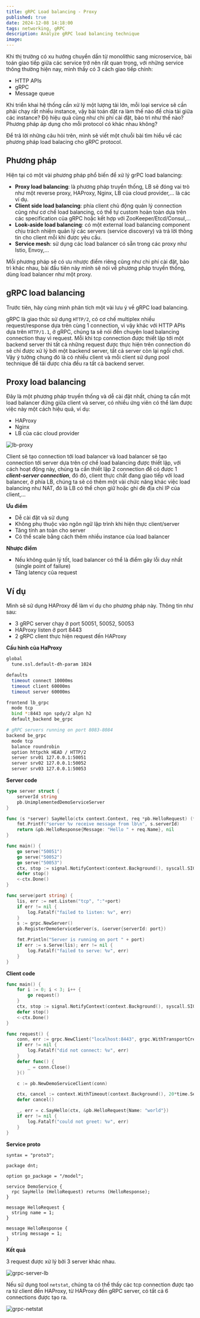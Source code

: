 ```yaml
---
title: gRPC Load balancing - Proxy
published: true
date: 2024-12-08 14:18:00
tags: networking, gRPC
description: Analyze gRPC load balancing technique
image: 
---
```


Khi thị trường có xu hướng chuyển dần từ monolithic sang microservice, bài toán giao tiếp giữa các service trở nên rất quan trọng, với những service thông thường hiện nay, mình thấy có 3 cách giao tiếp chính:
- HTTP APIs
- gRPC
- Message queue

Khi triển khai hệ thống cần xử lý một lượng tải lớn, mỗi loại service sẽ cần phải chạy rất nhiều instance, vậy bài toán đặt ra làm thế nào để chia tải giữa các instance? Độ hiệu quả cũng như chi phí cài đặt, bảo trì như thế nào? Phương pháp áp dụng cho mỗi protocol có khác nhau không?

Để trả lời những câu hỏi trên, mình sẽ viết một chuỗi bài tìm hiểu về các phương pháp load balacing cho gRPC protocol.

## Phương pháp

Hiện tại có một vài phương pháp phổ biến để xử lý grPC load balancing:
- **Proxy load balancing**: là phương pháp truyền thống, LB sẽ đóng vai trò như một reverse proxy, HAProxy, Nginx, LB của cloud provider,... là các ví dụ.
- **Client side load balancing**: phía client chủ động quản lý connection cũng như cơ chế load balancing, có thể tự custom hoàn toàn dựa trên các specification của gRPC hoặc kết hợp với ZooKeeper/Etcd/Consul,...
- **Look-aside load balancing**: có một external load balancing component chịu trách nhiệm quản lý các servers (service discovery) và trả lời thông tin cho client mỗi khi được yêu cầu.
- **Service mesh**: sử dụng các load balancer có sẵn trong các proxy như Istio, Envoy,...

Mỗi phương pháp sẽ có ưu nhược điểm riêng cũng như chi phí cài đặt, bảo trì khác nhau, bài đầu tiên này mình sẽ nói về phương pháp truyền thống, dùng load balancer như một proxy.

## gRPC load balancing

Trước tiên, hãy cùng mình phân tích một vài lưu ý về gRPC load balancing. 

gRPC là giao thức sử dụng `HTTP/2`, có cơ chế multiplex nhiều request/response dựa trên cùng 1 connection, vì vậy khác với HTTP APIs dựa trên `HTTP/1.1`, ở gRPC, chúng ta sẽ nói đến chuyện load balancing connection thay vì request. Mỗi khi tcp connection được thiết lập tới một backend server thì tất cả những request được thực hiện trên connection đó sẽ chỉ được xử lý bởi một backend server, tất cả server còn lại ngồi chơi. Vậy ý tưởng chung đó là có nhiều client và mỗi client sử dụng pool technique để tải được chia đều ra tất cả backend server.

## Proxy load balancing

Đây là một phương pháp truyền thống và dễ cài đặt nhất, chúng ta cần một load balancer đứng giữa client và server, có nhiều ứng viên có thể làm được việc này một cách hiệu quả, ví dụ:
- HAProxy
- Nginx
- LB của các cloud provider

![lb-proxy](img/lb-proxy.png)

Client sẽ tạo connection tới load balancer và load balancer sẽ tạo connection tới server dựa trên cơ chế load balancing được thiết lập, với cách hoạt động này, chúng ta cần thiết lập 2 connection để có được 1 ***client-server connection***, đó đó, client thực chất đang giao tiếp với load balancer, ở phía LB, chúng ta sẽ có thêm một vài chức năng khác việc load balancing như NAT, đó là LB có thể chọn giữ hoặc ghi đè địa chỉ IP của client,...

**Ưu điểm**
- Dễ cài đặt và sử dụng
- Không phụ thuộc vào ngôn ngữ lập trình khi hiện thực client/server
- Tăng tính an toàn cho server
- Có thể scale bằng cách thêm nhiều instance của load balancer

**Nhược điểm**
- Nếu không quản lý tốt, load balancer có thể là điểm gây lỗi duy nhất (single point of failure)
- Tăng latency của request

## Ví dụ

Mình sẽ sử dụng HAProxy để làm ví dụ cho phương pháp này. Thông tin như sau:
- 3 gRPC server chạy ở port 50051, 50052, 50053
- HAProxy listen ở port 8443
- 2 gRPC client thực hiện request đến HAProxy

**Cấu hình của HaProxy**
```bash
global
  tune.ssl.default-dh-param 1024

defaults
  timeout connect 10000ms
  timeout client 60000ms
  timeout server 60000ms

frontend lb_grpc
  mode tcp
  bind *:8443 npn spdy/2 alpn h2
  default_backend be_grpc

# gRPC servers running on port 8083-8084
backend be_grpc
  mode tcp
  balance roundrobin
  option httpchk HEAD / HTTP/2
  server srv01 127.0.0.1:50051
  server srv02 127.0.0.1:50052
  server srv03 127.0.0.1:50053
```

**Server code**
```go
type server struct {
	serverId string
	pb.UnimplementedDemoServiceServer
}

func (s *server) SayHello(ctx context.Context, req *pb.HelloRequest) (*pb.HelloResponse, error) {
	fmt.Printf("server %v receive message from lb\n", s.serverId)
	return &pb.HelloResponse{Message: "Hello " + req.Name}, nil
}

func main() {
	go serve("50051")
	go serve("50052")
	go serve("50053")
	ctx, stop := signal.NotifyContext(context.Background(), syscall.SIGINT, syscall.SIGTERM)
	defer stop()
	<-ctx.Done()
}

func serve(port string) {
	lis, err := net.Listen("tcp", ":"+port)
	if err != nil {
		log.Fatalf("failed to listen: %v", err)
	}
	s := grpc.NewServer()
	pb.RegisterDemoServiceServer(s, &server{serverId: port})

	fmt.Println("Server is running on port " + port)
	if err := s.Serve(lis); err != nil {
		log.Fatalf("failed to serve: %v", err)
	}
}
```

**Client code**
```go
func main() {
	for i := 0; i < 3; i++ {
		go request()
	}
	ctx, stop := signal.NotifyContext(context.Background(), syscall.SIGINT, syscall.SIGTERM)
	defer stop()
	<-ctx.Done()
}

func request() {
	conn, err := grpc.NewClient("localhost:8443", grpc.WithTransportCredentials(insecure.NewCredentials()))
	if err != nil {
		log.Fatalf("did not connect: %v", err)
	}
	defer func() {
		_ = conn.Close()
	}()

	c := pb.NewDemoServiceClient(conn)

	ctx, cancel := context.WithTimeout(context.Background(), 20*time.Second)
	defer cancel()

	_, err = c.SayHello(ctx, &pb.HelloRequest{Name: "world"})
	if err != nil {
		log.Fatalf("could not greet: %v", err)
	}
}
```

**Service proto**
```
syntax = "proto3";

package dnt;

option go_package = "/model";

service DemoService {
  rpc SayHello (HelloRequest) returns (HelloResponse);
}

message HelloRequest {
  string name = 1;
}

message HelloResponse {
  string message = 1;
}
```

**Kết quả**

3 request được xử lý bởi 3 server khác nhau.

![grpc-server-lb](img/grpc-server-lb.png)

Nếu sử dụng tool `netstat`, chúng ta có thể thấy các tcp connection được tạo ra từ client đến HAProxy, từ HAProxy đến gRPC server, có tất cả 6 connections được tạo ra.

![grpc-netstat](img/grpc-netstat.png)